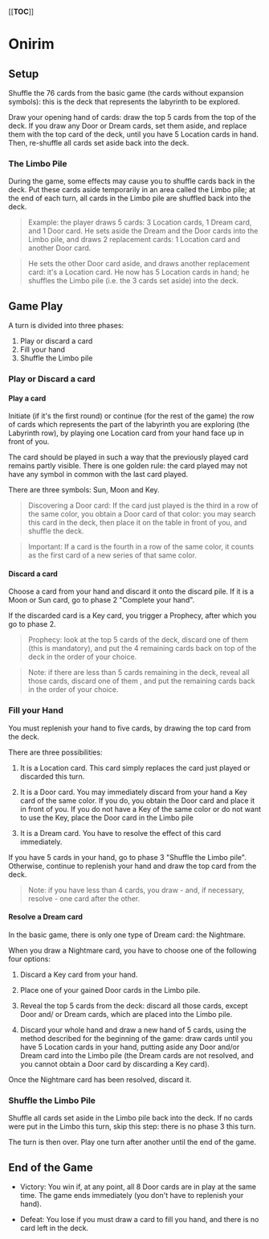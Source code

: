 [[__TOC__]]

# Onirim

## Setup

Shuffle the 76 cards from the basic game (the cards without expansion symbols):
this is the deck that represents the labyrinth to be explored.

Draw your opening hand of cards: draw the top 5 cards from the top of the deck.
If you draw any Door or Dream cards, set them aside, and replace them with the
top card of the deck, until you have 5 Location cards in hand. Then, re-shuffle
all cards set aside back into the deck.

### The Limbo Pile

During the game, some effects may cause you to shuffle cards back in the deck.
Put these cards aside temporarily in an area called the Limbo pile; at the end
of each turn, all cards in the Limbo pile are shuffled back into the deck.

> Example: the player draws 5 cards: 3 Location cards, 1 Dream card, and 1 Door
> card. He sets aside the Dream and the Door cards into the Limbo pile, and
> draws 2 replacement cards: 1 Location card and another Door card.

> He sets the other Door card aside, and draws another replacement card: it's a
> Location card. He now has 5 Location cards in hand; he shuffles the Limbo
> pile (i.e. the 3 cards set aside) into the deck.

## Game Play

A turn is divided into three phases:

1. Play or discard a card
2. Fill your hand
3. Shuffle the Limbo pile

### Play or Discard a card

#### Play a card

Initiate (if it's the first round) or continue (for the rest of the game) the
row of cards which represents the part of the labyrinth you are exploring (the
Labyrinth row), by playing one Location card from your hand face up in front of
you.

The card should be played in such a way that the previously played card remains
partly visible. There is one golden rule: the card played may not have any
symbol in common with the last card played.

There are three symbols: Sun, Moon and Key.

> Discovering a Door card: If the card just played is the third in a row of the
> same color, you obtain a Door card of that color: you may search this card in
> the deck, then place it on the table in front of you, and shuffle the deck.

> Important: If a card is the fourth in a row of the same color, it counts as
> the first card of a new series of that same color.

#### Discard a card

Choose a card from your hand and discard it onto the discard pile. If it is a
Moon or Sun card, go to phase 2 "Complete your hand".

If the discarded card is a Key card, you trigger a Prophecy, after which you go
to phase 2.

> Prophecy: look at the top 5 cards of the deck, discard one of them (this is
> mandatory), and put the 4 remaining cards back on top of the deck in the
> order of your choice.

> Note: if there are less than 5 cards remaining in the deck, reveal all those
> cards, discard one of them , and put the remaining cards back in the order of your choice.

### Fill your Hand

You must replenish your hand to five cards, by drawing the top card from the
deck.

There are three possibilities:

1. It is a Location card. This card simply replaces the card just played or
discarded this turn.

2. It is a Door card. You may immediately discard from your hand a Key card of
the same color. If you do, you obtain the Door card and place it in front of
you.
If you do not have a Key of the same color or do not want to use the Key, place
the Door card in the Limbo pile

3. It is a Dream card. You have to resolve the effect of this card immediately.

If you have 5 cards in your hand, go to phase 3 "Shuffle the Limbo pile".
Otherwise, continue to replenish your hand and draw the top card from the deck.

> Note: if you have less than 4 cards, you draw - and, if necessary, resolve -
> one card after the other.

#### Resolve a Dream card

In the basic game, there is only one type of Dream card: the Nightmare.

When you draw a Nightmare card, you have to choose one of the following four
options:

1. Discard a Key card from your hand.

2. Place one of your gained Door cards in the Limbo pile.

3. Reveal the top 5 cards from the deck: discard all those cards, except Door
and/ or Dream cards, which are placed into the Limbo pile.

4. Discard your whole hand and draw a new hand of 5 cards, using the method
described for the beginning of the game: draw cards until you have 5 Location
cards in your hand, putting aside any Door and/or Dream card into the Limbo
pile (the Dream cards are not resolved, and you cannot obtain a Door card by
discarding a Key card).

Once the Nightmare card has been resolved, discard it.

### Shuffle the Limbo Pile

Shuffle all cards set aside in the Limbo pile back into the deck. If no cards
were put in the Limbo this turn, skip this step: there is no phase 3 this turn.

The turn is then over. Play one turn after another until the end of the game.

## End of the Game

* Victory: You win if, at any point, all 8 Door cards are in play at the same
time. The game ends immediately (you don't have to replenish your hand).

* Defeat: You lose if you must draw a card to fill you hand, and there is no
card left in the deck.
